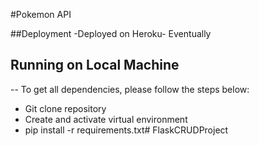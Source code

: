 #Pokemon API

##Deployment
-Deployed on Heroku- Eventually

## Running on Local Machine
-- To get all dependencies, please follow the steps below:
- Git clone repository
- Create and activate virtual environment
- pip install -r requirements.txt# FlaskCRUDProject
